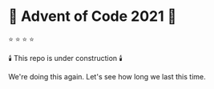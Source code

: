 # :christmas_tree: Advent of Code 2021 :christmas_tree:

:star: :star: :star: :star:

:candle: This repo is under construction :candle:

We're doing this again. Let's see how long we last this time.
